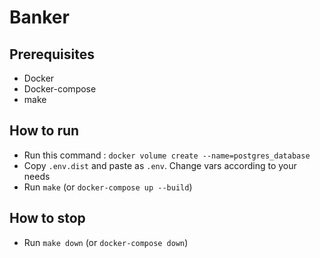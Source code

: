 # Banker

## Prerequisites

* Docker
* Docker-compose 
* make

## How to run

* Run this command : `docker volume create --name=postgres_database`
* Copy `.env.dist` and paste as `.env`. Change vars according to your needs
* Run `make` (or `docker-compose up --build`)

## How to stop

* Run `make down` (or `docker-compose down`)
